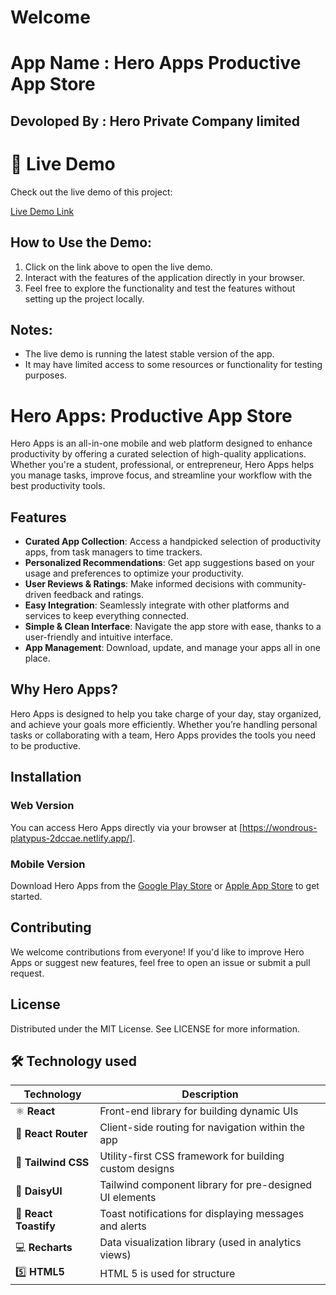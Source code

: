 # Welcome

# App Name : Hero Apps Productive App Store
## Devoloped By : Hero Private Company limited

# 🚀 Live Demo

Check out the live demo of this project:

[Live Demo Link](https://wondrous-platypus-2dccae.netlify.app/)

## How to Use the Demo:

1. Click on the link above to open the live demo.
2. Interact with the features of the application directly in your browser.
3. Feel free to explore the functionality and test the features without setting up the project locally.

## Notes:

- The live demo is running the latest stable version of the app.
- It may have limited access to some resources or functionality for testing purposes.

# Hero Apps: Productive App Store

Hero Apps is an all-in-one mobile and web platform designed to enhance productivity by offering a curated selection of high-quality applications. Whether you're a student, professional, or entrepreneur, Hero Apps helps you manage tasks, improve focus, and streamline your workflow with the best productivity tools.

## Features

- **Curated App Collection**: Access a handpicked selection of productivity apps, from task managers to time trackers.
- **Personalized Recommendations**: Get app suggestions based on your usage and preferences to optimize your productivity.
- **User Reviews & Ratings**: Make informed decisions with community-driven feedback and ratings.
- **Easy Integration**: Seamlessly integrate with other platforms and services to keep everything connected.
- **Simple & Clean Interface**: Navigate the app store with ease, thanks to a user-friendly and intuitive interface.
- **App Management**: Download, update, and manage your apps all in one place.

## Why Hero Apps?

Hero Apps is designed to help you take charge of your day, stay organized, and achieve your goals more efficiently. Whether you’re handling personal tasks or collaborating with a team, Hero Apps provides the tools you need to be productive.

## Installation

### Web Version

You can access Hero Apps directly via your browser at [https://wondrous-platypus-2dccae.netlify.app/].

### Mobile Version

Download Hero Apps from the [Google Play Store](#) or [Apple App Store](#) to get started.

## Contributing

We welcome contributions from everyone! If you'd like to improve Hero Apps or suggest new features, feel free to open an issue or submit a pull request.

## License

Distributed under the MIT License. See LICENSE for more information.



## 🛠️ Technology used

| Technology           | Description                                           |
|----------------------|-------------------------------------------------------|
| ⚛️ **React**         | Front-end library for building dynamic UIs           |
| 🧭 **React Router**  | Client-side routing for navigation within the app     |
| 🎨 **Tailwind CSS**  | Utility-first CSS framework for building custom designs |
| 💎 **DaisyUI**       | Tailwind component library for pre-designed UI elements |
| 🔔 **React Toastify**| Toast notifications for displaying messages and alerts |
| 💻 **Recharts**      | Data visualization library (used in analytics views)  |
| 5️⃣ **HTML5**         | HTML 5 is used for structure  |










